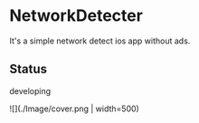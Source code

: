 # NetworkDetecter

It's a simple network detect ios app without ads.

## Status
developing


![](./Image/cover.png | width=500)
